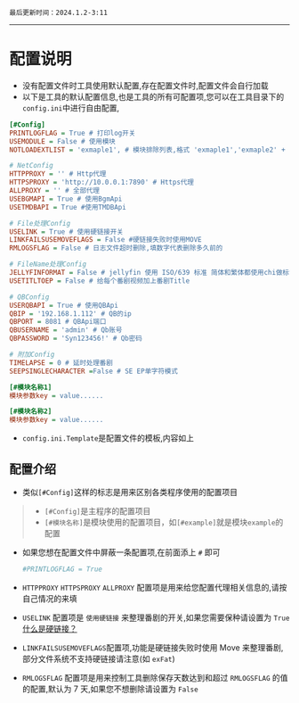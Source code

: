 `最后更新时间：2024.1.2-3:11` 
***

# 配置说明
* 没有配置文件时工具使用默认配置,存在配置文件时,配置文件会自行加载
* 以下是工具的默认配置信息,也是工具的所有可配置项,您可以在工具目录下的`config.ini`中进行自由配置,
```ini
[#Config]
PRINTLOGFLAG = True # 打印log开关
USEMODULE = False # 使用模块
NOTLOADEXTLIST = 'exmaple1', # 模块排除列表,格式 'exmaple1','exmaple2' + ,

# NetConfig
HTTPPROXY = '' # Http代理
HTTPSPROXY = 'http://10.0.0.1:7890' # Https代理
ALLPROXY = '' # 全部代理
USEBGMAPI = True # 使用BgmApi
USETMDBAPI = True #使用TMDBApi

# File处理Config
USELINK = True # 使用硬链接开关
LINKFAILSUSEMOVEFLAGS = False #硬链接失败时使用MOVE
RMLOGSFLAG = False # 日志文件超时删除,填数字代表删除多久前的

# FileName处理Config
JELLYFINFORMAT = False # jellyfin 使用 ISO/639 标准 简体和繁体都使用chi做标识
USETITLTOEP = False # 给每个番剧视频加上番剧Title 

# QBConfig
USERQBAPI = True # 使用QBApi
QBIP = '192.168.1.112' # QB的ip
QBPORT = 8081 # QBApi端口
QBUSERNAME = 'admin' # Qb账号
QBPASSWORD = 'Syn123456!' # Qb密码

# 附加Config
TIMELAPSE = 0 # 延时处理番剧
SEEPSINGLECHARACTER =False # SE EP单字符模式

[#模块名称1]
模块参数key = value...... 

[#模块名称2]
模块参数key = value...... 
```
* `config.ini.Template`是配置文件的模板,内容如上

## 配置介绍
* 类似`[#Config]`这样的标志是用来区别各类程序使用的配置项目
> * `[#Config]`是主程序的配置项目
> * `[#模块名称]`是模块使用的配置项目，如`[#example]`就是模块`example`的配置

* 如果您想在配置文件中屏蔽一条配置项,在前面添上 `#` 即可
  ```ini
  #PRINTLOGFLAG = True
  ```

* `HTTPPROXY` `HTTPSPROXY` `ALLPROXY` 配置项是用来给您配置代理相关信息的,请按自己情况的来填

* `USELINK` 配置项是 `使用硬链接` 来整理番剧的开关,如果您需要保种请设置为 `True` [什么是硬链接？](https://zh.wikipedia.org/zh-cn/%E7%A1%AC%E9%93%BE%E6%8E%A5)

* `LINKFAILSUSEMOVEFLAGS`配置项,功能是硬链接失败时使用 Move 来整理番剧,部分文件系统不支持硬链接请注意(如 `exFat`)

* `RMLOGSFLAG` 配置项是用来控制工具删除保存天数达到和超过 `RMLOGSFLAG` 的值的配置,默认为 7 天,如果您不想删除请设置为 `False`
